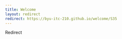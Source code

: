 ```yaml
---
title: Welcome
layout: redirect
redirect: https://byu-itc-210.github.io/welcome/S35
---
```

Redirect